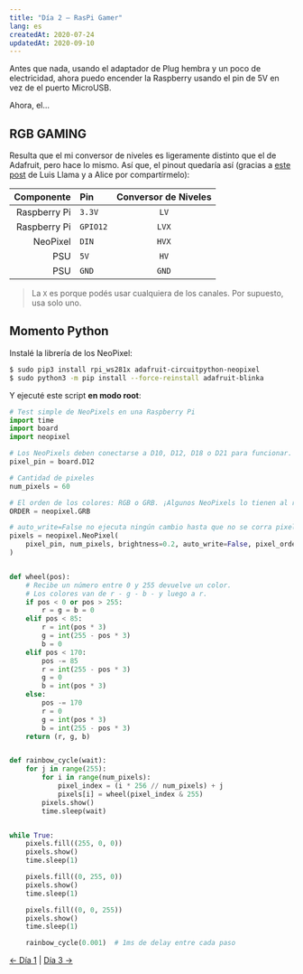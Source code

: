 ```yaml
---
title: "Día 2 — RasPi Gamer"
lang: es
createdAt: 2020-07-24
updatedAt: 2020-09-10
---
```


Antes que nada, usando el adaptador de Plug hembra y un poco de electricidad, ahora puedo encender la Raspberry usando el pin de 5V en vez de el puerto MicroUSB.

Ahora, el...

## RGB GAMING

Resulta que el mi conversor de niveles es ligeramente distinto que el de Adafruit, pero hace lo mismo. Así que, el pinout quedaría así (gracias a [este post](https://www.luisllamas.es/arduino-level-shifter/) de Luis Llama y a Alice por compartírmelo):

|   Componente | Pin      | Conversor de Niveles |
| -----------: | :------- | :------------------: |
| Raspberry Pi | `3.3V`   |         `LV`         |
| Raspberry Pi | `GPIO12` |        `LVX`         |
|     NeoPixel | `DIN`    |        `HVX`         |
|          PSU | `5V`     |         `HV`         |
|          PSU | `GND`    |        `GND`         |

> La `X` es porque podés usar cualquiera de los canales. Por supuesto, usa solo uno.

## Momento Python

Instalé la librería de los NeoPixel:

```bash
$ sudo pip3 install rpi_ws281x adafruit-circuitpython-neopixel
$ sudo python3 -m pip install --force-reinstall adafruit-blinka
```

Y ejecuté este script **en modo root**:

```python
# Test simple de NeoPixels en una Raspberry Pi
import time
import board
import neopixel

# Los NeoPixels deben conectarse a D10, D12, D18 o D21 para funcionar.
pixel_pin = board.D12

# Cantidad de pixeles
num_pixels = 60

# El orden de los colores: RGB o GRB. ¡Algunos NeoPixels lo tienen al revés!
ORDER = neopixel.GRB

# auto_write=False no ejecuta ningún cambio hasta que no se corra pixels.show()
pixels = neopixel.NeoPixel(
    pixel_pin, num_pixels, brightness=0.2, auto_write=False, pixel_order=ORDER
)


def wheel(pos):
    # Recibe un número entre 0 y 255 devuelve un color.
    # Los colores van de r - g - b - y luego a r.
    if pos < 0 or pos > 255:
        r = g = b = 0
    elif pos < 85:
        r = int(pos * 3)
        g = int(255 - pos * 3)
        b = 0
    elif pos < 170:
        pos -= 85
        r = int(255 - pos * 3)
        g = 0
        b = int(pos * 3)
    else:
        pos -= 170
        r = 0
        g = int(pos * 3)
        b = int(255 - pos * 3)
    return (r, g, b)


def rainbow_cycle(wait):
    for j in range(255):
        for i in range(num_pixels):
            pixel_index = (i * 256 // num_pixels) + j
            pixels[i] = wheel(pixel_index & 255)
        pixels.show()
        time.sleep(wait)


while True:
    pixels.fill((255, 0, 0))
    pixels.show()
    time.sleep(1)

    pixels.fill((0, 255, 0))
    pixels.show()
    time.sleep(1)

    pixels.fill((0, 0, 255))
    pixels.show()
    time.sleep(1)

    rainbow_cycle(0.001)  # 1ms de delay entre cada paso
```

[&larr; Día 1](../dia-1) | [Día 3 &rarr;](../dia-3)
